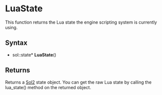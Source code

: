 # LuaState #
This function returns the Lua state the engine scripting system is currently using.

## Syntax ##
- sol::state* **LuaState**()

## Returns ##
Returns a [Sol2](https://sol2.readthedocs.io) state object. You can get the raw Lua state by calling the lua_state() method on the returned object.
